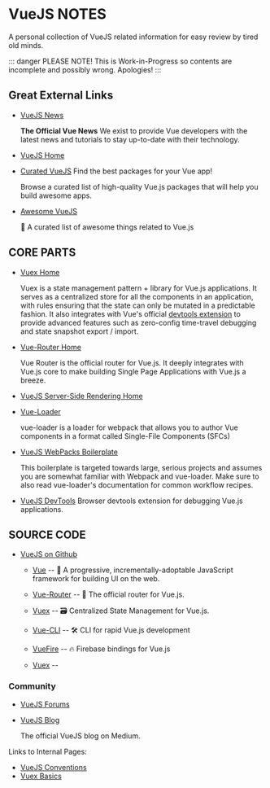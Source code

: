 # VueJS NOTES

A personal collection of VueJS related information for easy review by tired old minds.

::: danger PLEASE NOTE!
This is Work-in-Progress so contents are incomplete and possibly wrong. Apologies!
:::


## Great External Links

* [VueJS News](https://news.vuejs.org/)

  **The Official Vue News**
  We exist to provide Vue developers with the latest news and tutorials to stay up-to-date with their technology.

* [VueJS Home](https://vuejs.org/)

* [Curated VueJS](https://curated.vuejs.org/)
  Find the best packages for your Vue app!
  
  Browse a curated list of high-quality Vue.js packages that will help you build awesome apps.

* [Awesome VueJS](https://github.com/vuejs/awesome-vue)

  🎉 A curated list of awesome things related to Vue.js


## CORE PARTS

* [Vuex Home](https://vuex.vuejs.org/)

  Vuex is a state management pattern + library for Vue.js applications. It serves as a centralized store for all the components in an application, with rules ensuring that the state can only be mutated in a predictable fashion. It also integrates with Vue's official [devtools extension]() to provide advanced features such as zero-config time-travel debugging and state snapshot export / import.

* [Vue-Router Home](https://router.vuejs.org/)

  Vue Router is the official router for Vue.js. It deeply integrates with Vue.js core to make building Single Page Applications with Vue.js a breeze. 


  
* [VueJS Server-Side Rendering Home](https://ssr.vuejs.org/)


* [Vue-Loader](https://vue-loader.vuejs.org/)

  vue-loader is a loader for webpack that allows you to author Vue components in a format called Single-File Components (SFCs)


* [VueJS WebPacks Boilerplate](https://vuejs-templates.github.io/webpack/)

  This boilerplate is targeted towards large, serious projects and assumes you are somewhat familiar with Webpack and vue-loader. Make sure to also read vue-loader's documentation for common workflow recipes.


* [VueJS DevTools](https://github.com/vuejs/vue-devtools)
  Browser devtools extension for debugging Vue.js applications.


## SOURCE CODE

* [VueJS on Github](https://github.com/vuejs)

  * [Vue](https://github.com/vuejs/vue) -- 🖖 A progressive, incrementally-adoptable JavaScript framework for building UI on the web.

  * [Vue-Router](https://github.com/vuejs/vue-router) -- 🚦 The official router for Vue.js.
  
  * [Vuex](https://github.com/vuejs/vuex) -- 🗃️ Centralized State Management for Vue.js.
  
  * [Vue-CLI](https://github.com/vuejs/vue-cli) -- 🛠️ CLI for rapid Vue.js development
  
  * [VueFire](https://github.com/vuejs/vuefire) -- 🔥 Firebase bindings for Vue.js
  
  * [Vuex](https://github.com/vuejs/vuex) --
  
  
### Community

* [VueJS Forums](https://forum.vuejs.org/)

* [VueJS Blog](https://medium.com/the-vue-point)

  The official VueJS blog on Medium.




Links to Internal Pages:

* [VueJS Conventions](VueJS/Conventions.md)
* [Vuex Basics](/VueJS/Vuex/)

